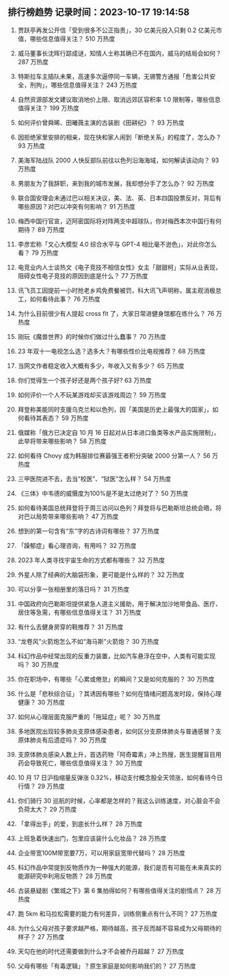 
## 排行榜趋势 记录时间：2023-10-17 19:14:58
  
  1. 贾跃亭再发公开信「受到很多不公正指责」，30 亿美元投入只剩 0.2 亿美元市值，哪些信息值得关注？ 510 万热度
    
  2. 威马董事长沈晖行踪成谜，知情人士称其确已不在国内，威马的结局会如何？ 287 万热度
    
  3. 特斯拉车主插队未果，高速多次逼停同一车辆，无锡警方通报「危害公共安全，刑拘」，哪些信息值得关注？ 243 万热度
    
  4. 自然资源部发文建议取消地价上限、取消远郊区容积率 1.0 限制等，哪些信息值得关注？ 199 万热度
    
  5. 如何评价曾舜晞、田曦薇主演的古装剧《田耕纪》？ 93 万热度
    
  6. 因拒绝家里安排的相亲，现在快和家人闹到「断绝关系」的程度了，怎么办？ 93 万热度
    
  7. 美海军陆战队 2000 人快反部队前往以色列沿海海域，如何解读该动向？ 93 万热度
    
  8. 男朋友为了我辞职，来到我的城市发展，我却想分手了怎么办？ 92 万热度
    
  9. 联合国安理会未通过巴以相关决议，美、法、英、日本四国投票反对，背后有哪些原因？对巴以冲突有何影响？ 91 万热度
    
  10. 梅西中国行官宣，迈阿密国际将对阵两支中超球队，你对梅西本次中国行有何期待？ 89 万热度
    
  11. 李彦宏称「文心大模型 4.0 综合水平与 GPT-4 相比毫不逊色」，对此你怎么看？ 79 万热度
    
  12. 电竞业内人士谈热文《电子竞技不相信女性》女主「甜甜柯」实际从业表现，阻碍女性电子竞技的原因到底是什么？ 77 万热度
    
  13. 讯飞员工因提前一小时抢老乡鸡免费餐被罚，科大讯飞声明称，属主观消极怠工，如何看待此事？ 76 万热度
    
  14. 为什么目前很少有人提起 cross fit 了，大家日常进健身馆都在练什么？ 76 万热度
    
  15. 刚玩《魔兽世界》的时候你们做过什么蠢事？ 70 万热度
    
  16. 23 年双十一电视怎么选？选多大？有哪些性价比电视推荐？ 68 万热度
    
  17. 当网文作者稳定收入大概有多少，年收入又有多少？ 65 万热度
    
  18. 你们觉得生一个孩子好还是两个孩子好? 63 万热度
    
  19. 如何评价一个人不玩某游戏却买该游戏周边？ 59 万热度
    
  20. 拜登称美能同时支援乌克兰和以色列，因「美国是历史上最强大的国家」，如何看待其表态？ 59 万热度
    
  21. 俄媒称「俄方已决定自 10 月 16 日起对从日本进口鱼类等水产品实施限制」，此举将带来哪些影响？ 58 万热度
    
  22. 如何看待 Chovy 成为韩服排位赛最强王者积分突破 2000 分第一人？ 56 万热度
    
  23. 三甲医院进不去，去当“校医”、“狱医”怎么样？ 54 万热度
    
  24. 《三体》中韦德的威慑度为100%是不是太过绝对了？ 50 万热度
    
  25. 如何看待美国总统拜登将于周三访问以色列？拜登将与巴勒斯坦总统会晤，将对巴以局势带来哪些影响？ 47 万热度
    
  26. 想到的第一句含有“东”字的古诗词有哪些？ 37 万热度
    
  27. 「躁郁症」看心理咨询，有用吗？ 32 万热度
    
  28. 2023 年人类寻找宇宙生命的方式都有哪些？ 32 万热度
    
  29. 外星人除了经典的大脑袋形象，更可能是什么样的？ 32 万热度
    
  30. 可以分享一张相册里的落日吗？ 31 万热度
    
  31. 中国政府向巴勒斯坦提供紧急人道主义援助，用于解决加沙地带食品、医疗、居住等急需，有哪些信息值得关注？ 31 万热度
    
  32. 有什么去健身房穿的鞋推荐？ 31 万热度
    
  33. “龙卷风”火箭炮怎么不如“海马斯”火箭炮？ 30 万热度
    
  34. 科幻作品中经常出现的反重力装置，比如汽车悬浮在空中，人类有可能实现吗？ 30 万热度
    
  35. 你在职场中，有哪些「心累或倦怠」的瞬间？又是如何克服的？ 30 万热度
    
  36. 什么是「悲秋综合征」？其诱因有哪些？如何在情绪问题高发时段，保持心理健康？ 30 万热度
    
  37. 如何从心理层面克服严重的「拖延症」呢？ 30 万热度
    
  38. 多地医院出现较多肺炎支原体感染患者，如何区分支原体肺炎与普通感冒？支原体肺炎有后遗症吗？ 30 万热度
    
  39. 支原体肺炎感染人数上升，首选药物「阿奇霉素」冲上热搜，医生提醒盲目用药会导致死亡，哪些信息值得关注？ 30 万热度
    
  40. 10 月 17 日沪指缩量反弹涨 0.32%，移动支付概念股全天领涨，如何看待今日行情？ 29 万热度
    
  41. 你们骑行 30 巡航的时候，心率都是怎样的？我这么训练速度，对心脏会不会负荷太大？ 29 万热度
    
  42. 「拿得出手」的爱，到底长什么样？ 28 万热度
    
  43. 上班急着快速出门，包里应该装什么化妆品？ 28 万热度
    
  44. 企业带宽100M带宽要7万，可以用家庭宽带代替吗？ 28 万热度
    
  45. 科幻作品中常提到反物质作为一种强大的能源，我们是否有可能在未来真实的能源研究中利用反物质？ 28 万热度
    
  46. 古装悬疑剧《繁城之下》第 6 集拍得如何？有哪些值得关注的剧情点？ 28 万热度
    
  47. 跑 5km 和马拉松需要的能力有何差异，训练侧重点有什么不同？ 27 万热度
    
  48. 为什么父母对孩子要求越严格，期待越高，孩子反而越不容易成为父母期待的样子？ 27 万热度
    
  49. 天勾在他的时代还需要做到什么才不会被乔丹超越？ 27 万热度
    
  50. 父母有哪些「有毒逻辑」？原生家庭是如何影响我们的？ 27 万热度
    